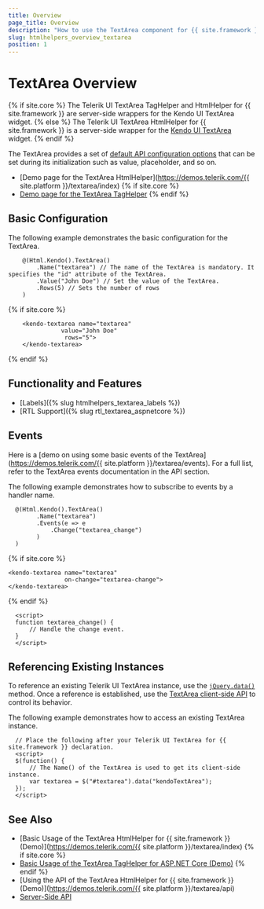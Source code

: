 ```yaml
---
title: Overview
page_title: Overview
description: "How to use the TextArea component for {{ site.framework }}."
slug: htmlhelpers_overview_textarea
position: 1
---
```


# TextArea Overview

{% if site.core %}
The Telerik UI TextArea TagHelper and HtmlHelper for {{ site.framework }} are server-side wrappers for the Kendo UI TextArea widget.
{% else %}
The Telerik UI TextArea HtmlHelper for {{ site.framework }} is a server-side wrapper for the [Kendo UI TextArea](https://demos.telerik.com/kendo-ui/textarea/index) widget.
{% endif %}

The TextArea provides a set of [default API configuration options](/api/textarea) that can be set during its initialization such as value, placeholder, and so on.

* [Demo page for the TextArea HtmlHelper](https://demos.telerik.com/{{ site.platform }}/textarea/index)
{% if site.core %}
* [Demo page for the TextArea TagHelper](https://demos.telerik.com/aspnet-core/textarea/tag-helper)
{% endif %}

## Basic Configuration

The following example demonstrates the basic configuration for the TextArea.

```HtmlHelper
	@(Html.Kendo().TextArea()
		.Name("textarea") // The name of the TextArea is mandatory. It specifies the "id" attribute of the TextArea.
		.Value("John Doe") // Set the value of the TextArea.
        .Rows(5) // Sets the number of rows
	)
```
{% if site.core %}
```TagHelper
    <kendo-textarea name="textarea"
               value="John Doe"
                rows="5">
    </kendo-textarea>
```
{% endif %}
## Functionality and Features

* [Labels]({% slug htmlhelpers_textarea_labels %})
* [RTL Support]({% slug rtl_textarea_aspnetcore %})

## Events

Here is a [demo on using some basic events of the TextArea](https://demos.telerik.com/{{ site.platform }}/textarea/events). For a full list, refer to the TextArea events documentation in the API section.

The following example demonstrates how to subscribe to events by a handler name.

```HtmlHelper
  @(Html.Kendo().TextArea()
        .Name("textarea")
        .Events(e => e
            .Change("textarea_change")
        )
  )
```
{% if site.core %}
```TagHelper
<kendo-textarea name="textarea"
                on-change="textarea-change">
</kendo-textarea>
```
{% endif %}
```script
  <script>
  function textarea_change() {
      // Handle the change event.
  }
  </script>
```

## Referencing Existing Instances

To reference an existing Telerik UI TextArea instance, use the [`jQuery.data()`](https://api.jquery.com/jQuery.data/) method. Once a reference is established, use the [TextArea client-side API](https://docs.telerik.com/kendo-ui/api/javascript/ui/textarea#methods) to control its behavior.

The following example demonstrates how to access an existing TextArea instance.

      // Place the following after your Telerik UI TextArea for {{ site.framework }} declaration.
      <script>
      $(function() {
          // The Name() of the TextArea is used to get its client-side instance.
          var textarea = $("#textarea").data("kendoTextArea");
      });
      </script>

## See Also

* [Basic Usage of the TextArea HtmlHelper for {{ site.framework }} (Demo)](https://demos.telerik.com/{{ site.platform }}/textarea/index)
{% if site.core %}
* [Basic Usage of the TextArea TagHelper for ASP.NET Core (Demo)](https://demos.telerik.com/aspnet-core/textarea/tag-helper)
{% endif %}
* [Using the API of the TextArea HtmlHelper for {{ site.framework }} (Demo)](https://demos.telerik.com/{{ site.platform }}/textarea/api)
* [Server-Side API](/api/textarea)
